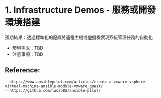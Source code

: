 # 1. Infrastructure Demos - 服務或開發環境搭建

預期結果：透過標準化的配置將遠程主機或虛擬機實現系統管理任務的自動化

- 環境需求：TBD
- 注意事項：TBD


## Reference:
    - https://www.ansiblepilot.com/articles/create-a-vmware-vsphere-virtual-machine-ansible-module-vmware_guest/
    - https://github.com/lucab85/ansible-pilot/